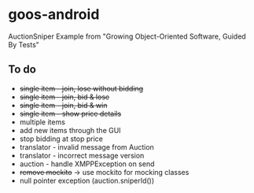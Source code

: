 goos-android
============

AuctionSniper Example from "Growing Object-Oriented Software, Guided By Tests"

To do
-----
 * ~~single item - join, lose without bidding~~
 * ~~single item - join, bid & lose~~
 * ~~single item - join, bid & win~~
 * ~~single item - show price details~~
 * multiple items
 * add new items through the GUI
 * stop bidding at stop price
 * translator - invalid message from Auction
 * translator - incorrect message version
 * auction - handle XMPPException on send
 * ~~remove mockito~~ -> use mockito for mocking classes
 * null pointer exception (auction.sniperId())